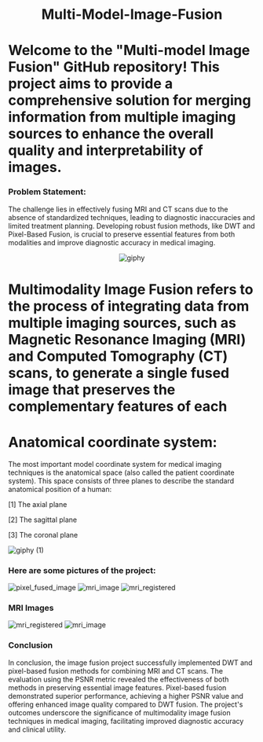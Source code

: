<h1 align="center" >Multi-Model-Image-Fusion <h1/>
Welcome to the <bold>"Multi-model Image Fusion"</bold> GitHub repository! This project aims to provide a comprehensive solution for merging information from multiple imaging sources to enhance the overall quality and interpretability of images. 
<br></h1>

  ### Problem Statement:
  
The challenge lies in effectively fusing MRI and CT scans due to the absence of standardized techniques, leading to diagnostic inaccuracies and limited treatment planning. Developing robust fusion methods, like DWT and Pixel-Based Fusion, is crucial to preserve essential features from both modalities and improve diagnostic accuracy in medical imaging.

<div style="text-align: center;">
  
![giphy](https://github.com/namansinghal031/Realestate/assets/111794070/9492a97c-c0e1-49e9-9137-7f8a888dd7f6) 

</div>

<h1>Multimodality Image Fusion refers to the process of integrating data from multiple imaging sources, such as Magnetic Resonance Imaging (MRI) and Computed Tomography (CT) scans, to generate a single fused image that preserves the complementary features of each 

</h1>
<h1>Anatomical coordinate system:</h1> 
The most important model coordinate system for medical imaging techniques is the anatomical space (also called the patient coordinate system). This space consists of three planes to describe the standard anatomical position of a human:

[1] The axial plane

[2] The sagittal plane

[3] The coronal plane
</div>

![giphy (1)](https://github.com/namansinghal031/Realestate/assets/111794070/42d4003f-b7fc-4aad-af2e-2329ba0a6c8a)



### Here are some pictures of the project:

![pixel_fused_image](https://github.com/namansinghal031/Realestate/assets/111794070/44fe14fb-9979-4928-95cc-fde1c6e8a04b)
![mri_image](https://github.com/namansinghal031/Realestate/assets/111794070/9dc47650-af9f-40d3-9a91-f2dc8d9869c3)
![mri_registered](https://github.com/namansinghal031/Realestate/assets/111794070/3c0bba97-7194-4f78-9557-bafe46d4ec60)


### MRI Images
 ![mri_registered](https://github.com/namansinghal031/Realestate/assets/111794070/965142a6-1660-4c79-91bd-b44638d9f861)
![mri_image](https://github.com/namansinghal031/Realestate/assets/111794070/e18b075a-7ce9-4c4e-b727-1a55d4fcf5d0)

### Conclusion
In conclusion, the image fusion project successfully implemented DWT and pixel-based fusion methods for combining MRI and CT scans. The evaluation using the PSNR metric revealed the effectiveness of both methods in preserving essential image features. Pixel-based fusion demonstrated superior performance, achieving a higher PSNR value and offering enhanced image quality compared to DWT fusion. The project's outcomes underscore the significance of multimodality image fusion techniques in medical imaging, facilitating improved diagnostic accuracy and clinical utility.

